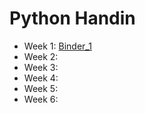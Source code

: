 # Python Handin 
- Week 1: [Binder_1](https://mybinder.org/v2/gh/NinaLisakowski/4semPython/master?filepath=Week1%2FWeek_1.ipynb)
- Week 2:
- Week 3:
- Week 4:
- Week 5:
- Week 6:

